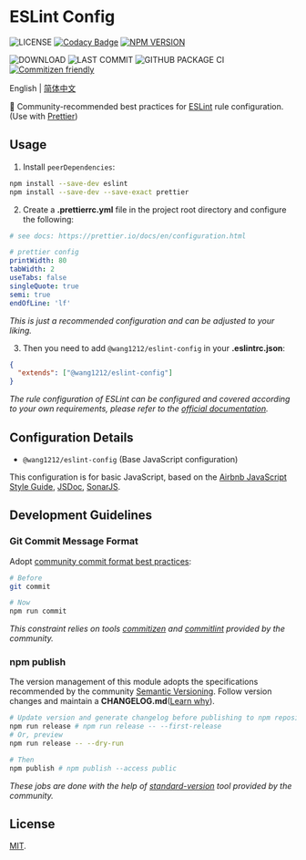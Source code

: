 # ESLint Config

![LICENSE](https://badgen.net/github/license/wang1212/eslint-config)
[![Codacy Badge](https://api.codacy.com/project/badge/Grade/bd6daec4c3f547d98d31359fa97a93f6)](https://app.codacy.com/gh/wang1212/eslint-config?utm_source=github.com&utm_medium=referral&utm_content=wang1212/eslint-config&utm_campaign=Badge_Grade_Settings)
[![NPM VERSION](https://badgen.net/npm/v/@wang1212/eslint-config)](https://www.npmjs.com/package/@wang1212/eslint-config)

<!-- ![MINZIPPED SIZE](https://badgen.net/bundlephobia/minzip/@wang1212/eslint-config) -->

![DOWNLOAD](https://badgen.net/npm/dt/@wang1212/eslint-config)
![LAST COMMIT](https://badgen.net/github/last-commit/wang1212/eslint-config)
![GITHUB PACKAGE CI](https://img.shields.io/github/workflow/status/wang1212/eslint-config/Node.js%20Package?label=ci/package%20publish)
[![Commitizen friendly](https://img.shields.io/badge/commitizen-friendly-brightgreen.svg)](http://commitizen.github.io/cz-cli/)

English | [简体中文](./README.zh-CN.md)

🔧 Community-recommended best practices for [ESLint](https://eslint.org/) rule configuration.(Use with [Prettier](https://prettier.io/))

## Usage

1. Install `peerDependencies`:

```bash
npm install --save-dev eslint
npm install --save-dev --save-exact prettier
```

2. Create a **.prettierrc.yml** file in the project root directory and configure the following:

```yaml
# see docs: https://prettier.io/docs/en/configuration.html

# prettier config
printWidth: 80
tabWidth: 2
useTabs: false
singleQuote: true
semi: true
endOfLine: 'lf'
```

_This is just a recommended configuration and can be adjusted to your liking._

3. Then you need to add `@wang1212/eslint-config` in your **.eslintrc.json**:

```json
{
  "extends": ["@wang1212/eslint-config"]
}
```

_The rule configuration of ESLint can be configured and covered according to your own requirements, please refer to the [official documentation](https://eslint.org/docs/user-guide/configuring/rules)._

## Configuration Details

- `@wang1212/eslint-config` (Base JavaScript configuration)

This configuration is for basic JavaScript, based on the [Airbnb JavaScript Style Guide](https://github.com/airbnb/javascript), [JSDoc](https://jsdoc.app/), [SonarJS](https://github.com/SonarSource/eslint-plugin-sonarjs).

## Development Guidelines

### Git Commit Message Format

Adopt [community commit format best practices](https://www.conventionalcommits.org/):

```bash
# Before
git commit

# Now
npm run commit
```

_This constraint relies on tools [commitizen](http://commitizen.github.io/cz-cli/) and [commitlint](https://commitlint.js.org/) provided by the community._

### npm publish

The version management of this module adopts the specifications recommended by the community [Semantic Versioning](https://semver.org/). Follow version changes and maintain a **CHANGELOG.md**([Learn why](https://keepachangelog.com/)).

```bash
# Update version and generate changelog before publishing to npm repository
npm run release # npm run release -- --first-release
# Or, preview
npm run release -- --dry-run

# Then
npm publish # npm publish --access public
```

_These jobs are done with the help of [standard-version](https://github.com/conventional-changelog/standard-version) tool provided by the community._

## License

[MIT](./LICENSE).

